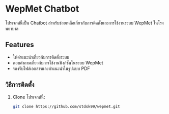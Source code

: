# WepMet Chatbot

โปรเจกต์นี้เป็น Chatbot สำหรับช่วยเหลือเกี่ยวกับการติดตั้งและการใช้งานระบบ WepMet ในโรงพยาบาล

## Features
- ให้คำแนะนำเกี่ยวกับการติดตั้งระบบ
- ตอบคำถามเกี่ยวกับการใช้งานฟังก์ชันในระบบ WepMet
- รองรับไฟล์เอกสารและคำแนะนำในรูปแบบ PDF

## วิธีการติดตั้ง
1. Clone โปรเจกต์นี้:
   ```bash
   git clone https://github.com/stdsk99/wepmet.git

